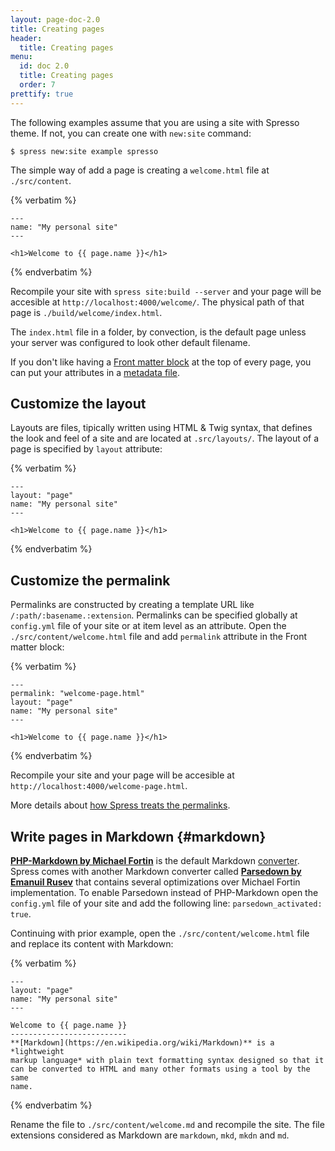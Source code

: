 ```yaml
---
layout: page-doc-2.0
title: Creating pages
header:
  title: Creating pages
menu:
  id: doc 2.0
  title: Creating pages
  order: 7
prettify: true
---
```

The following examples assume that you are using a site with Spresso theme. If not, you
can create one with `new:site` command:

```
$ spress new:site example spresso
```

The simple way of add a page is creating a `welcome.html` file at `./src/content`.

{% verbatim %}
```
---
name: "My personal site"
---

<h1>Welcome to {{ page.name }}</h1>

```
{% endverbatim %}

Recompile your site with `spress site:build --server` and your page will be accesible
at `http://localhost:4000/welcome/`. The physical path of that page is `./build/welcome/index.html`.

The `index.html` file in a folder, by convection, is the default page unless
your server was configured to look other default filename.

If you don't like having a [Front matter block](/docs/attributes/) at the top of every page, you can put
your attributes in a [metadata file](/docs/attributes/#metadata-files).

## Customize the layout

Layouts are files, tipically written using HTML & Twig syntax, that defines the look and feel of a site
and are located at `.src/layouts/`. The layout of a page is specified by `layout` attribute:

{% verbatim %}
```
---
layout: "page"
name: "My personal site"
---

<h1>Welcome to {{ page.name }}</h1>

```
{% endverbatim %}

## Customize the permalink

Permalinks are constructed by creating a template URL like `/:path/:basename.:extension`.
Permalinks can be specified globally at `config.yml` file of your site or at item level as
an attribute. Open the `./src/content/welcome.html` file and add `permalink` attribute in the
Front matter block:

{% verbatim %}
```
---
permalink: "welcome-page.html"
layout: "page"
name: "My personal site"
---

<h1>Welcome to {{ page.name }}</h1>

```
{% endverbatim %}

Recompile your site and your page will be accesible at `http://localhost:4000/welcome-page.html`.

More details about [how Spress treats the permalinks](/docs/permalinks).

## Write pages in Markdown {#markdown}

**[PHP-Markdown by Michael Fortin](http://michelf.ca/projects/php-markdown/reference/)** 
is the default Markdown [converter](/docs/developers/converters). Spress comes with another Markdown converter called 
**[Parsedown by Emanuil Rusev](http://parsedown.org/)** that contains several optimizations
over Michael Fortin implementation. To enable Parsedown instead of PHP-Markdown
open the `config.yml` file of your site and add the following line: `parsedown_activated: true`.

Continuing with prior example, open the `./src/content/welcome.html` file and replace its content with
Markdown:

{% verbatim %}
```
---
layout: "page"
name: "My personal site"
---

Welcome to {{ page.name }}
--------------------------
**[Markdown](https://en.wikipedia.org/wiki/Markdown)** is a *lightweight
markup language* with plain text formatting syntax designed so that it
can be converted to HTML and many other formats using a tool by the same
name.
```
{% endverbatim %}

Rename the file to `./src/content/welcome.md` and recompile the site. The file extensions
considered as Markdown are `markdown`, `mkd`, `mkdn` and `md`.
